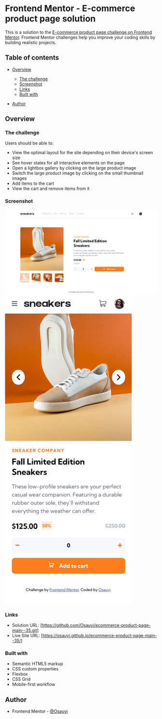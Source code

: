 # Frontend Mentor - E-commerce product page solution

This is a solution to the [E-commerce product page challenge on Frontend Mentor](https://www.frontendmentor.io/challenges/ecommerce-product-page-UPsZ9MJp6). Frontend Mentor challenges help you improve your coding skills by building realistic projects.

## Table of contents

- [Overview](#overview)

  - [The challenge](#the-challenge)
  - [Screenshot](#screenshot)
  - [Links](#links)
  - [Built with](#built-with)

- [Author](#author)

## Overview

### The challenge

Users should be able to:

- View the optimal layout for the site depending on their device's screen size
- See hover states for all interactive elements on the page
- Open a lightbox gallery by clicking on the large product image
- Switch the large product image by clicking on the small thumbnail images
- Add items to the cart
- View the cart and remove items from it

### Screenshot

![](./Screenshot%202023-04-04%20at%2014-25-27%20Frontend%20Mentor%20E-commerce%20product%20page.png)
![](./Screenshot%202023-04-04%20at%2014-26-45%20Frontend%20Mentor%20E-commerce%20product%20page.png)

### Links

- Solution URL: [https://github.com/Osauyi/ecommerce-product-page-main--35.git]
- Live Site URL: [https://osauyi.github.io/ecommerce-product-page-main--35/]

### Built with

- Semantic HTML5 markup
- CSS custom properties
- Flexbox
- CSS Grid
- Mobile-first workflow

## Author

- Frontend Mentor - [@Osauyi](https://www.frontendmentor.io/profile/Osauyi)
